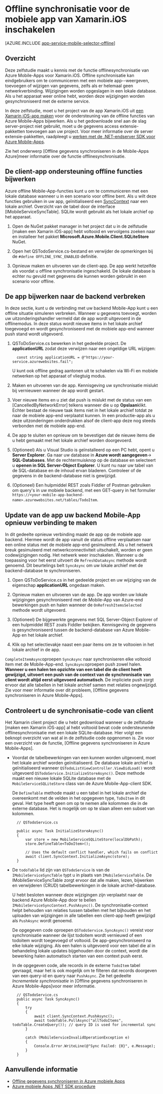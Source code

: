 <properties
    pageTitle="Offline synchroniseren inschakelen voor uw Azure Mobile-App (Xamarin iOS)"
    description="Informatie over het gebruik van App-Service Mobile-App naar offline gegevens in uw iOS-toepassing Xamarin cache en synchroniseren"
    documentationCenter="xamarin"
    authors="adrianhall"
    manager="dwrede"
    editor=""
    services="app-service\mobile"/>

<tags
    ms.service="app-service-mobile"
    ms.workload="mobile"
    ms.tgt_pltfrm="mobile-xamarin-ios"
    ms.devlang="dotnet"
    ms.topic="article"
    ms.date="10/01/2016"
    ms.author="adrianha"/>

# <a name="enable-offline-sync-for-your-xamarinios-mobile-app"></a>Offline synchronisatie voor de mobiele app van Xamarin.iOS inschakelen

[AZURE.INCLUDE [app-service-mobile-selector-offline](../../includes/app-service-mobile-selector-offline.md)]

## <a name="overview"></a>Overzicht

Deze zelfstudie maakt u kennis met de functie offlinesynchronisatie van Azure Mobile-Apps voor Xamarin.iOS. Offline synchronisatie kan eindgebruikers om te communiceren met een mobiele app--weergeven, toevoegen of wijzigen van gegevens, zelfs als er helemaal geen netwerkverbinding. Wijzigingen worden opgeslagen in een lokale database. Als u het apparaat weer online hebt, worden deze wijzigingen worden gesynchroniseerd met de externe service.

In deze zelfstudie, moet u het project van de app Xamarin.iOS uit [een Xamarin iOS-app maken] voor de ondersteuning van de offline functies van Azure Mobile-Apps bijwerken. Als u het gedownloade snel aan de slag server-project niet gebruikt, moet u de gegevens access extensie-pakketten toevoegen aan uw project. Voor meer informatie over de server extensie-pakketten, raadpleegt u [werken met de .NET-endserver SDK voor Azure Mobile-Apps](app-service-mobile-dotnet-backend-how-to-use-server-sdk.md).

Zie het onderwerp [Offline gegevens synchroniseren in de Mobile-Apps Azure]meer informatie over de functie offlinesynchronisatie.

## <a name="update-the-client-app-to-support-offline-features"></a>De client-app ondersteuning offline functies bijwerken

Azure offline Mobile-App-functies kunt u om te communiceren met een lokale database wanneer u in een scenario voor offline bent. Als u wilt deze functies gebruiken in uw app, geïnitialiseerd een [SyncContext] naar een lokale archief. Overzicht van de tabel door de interface [IMobileServiceSyncTable]. SQLite wordt gebruikt als het lokale archief op het apparaat.

1. Open de NuGet pakket manager in het project dat u in de zelfstudie [maken een Xamarin iOS-app] hebt voltooid en vervolgens zoeken naar en installeer het pakket **Microsoft.Azure.Mobile.Client.SQLiteStore** NuGet.

2. Open het QSTodoService.cs-bestand en verwijder de opmerkingen bij de `#define OFFLINE_SYNC_ENABLED` definitie.

3. Opnieuw maken en uitvoeren van de client-app. De app werkt hetzelfde als voordat u offline synchronisatie ingeschakeld. De lokale database is echter nu gevuld met gegevens die kunnen worden gebruikt in een scenario voor offline.

## <a name="update-sync"></a>De app bijwerken naar de backend verbreken

In deze sectie, kunt u de verbinding met uw backend Mobile-App kunt u een offline situatie simuleren verbreken. Wanneer u gegevens toevoegt, worden uw uitzonderingshandler vermeld dat de app wordt uitgevoerd in de offlinemodus. In deze status wordt nieuwe items in het lokale archief toegevoegd en wordt gesynchroniseerd met de mobiele app-end wanneer push stand wordt uitgevoerd.

1. QSToDoService.cs bewerken in het gedeelde project. De **applicationURL** zodat deze verwijzen naar een ongeldige URL wijzigen:

         const string applicationURL = @"https://your-service.azurewebsites.fail";

    U kunt ook offline gedrag aantonen uit te schakelen via Wi-Fi en mobiele netwerken op het apparaat of vliegtuig modus.

2. Maken en uitvoeren van de app. Kennisgeving uw synchronisatie mislukt bij vernieuwen wanneer de app wordt gestart.

3. Voer nieuwe items en u ziet dat push is mislukt met de status van een [CancelledByNetworkError] telkens wanneer die u op **Opslaan**klikt. Echter bestaat de nieuwe taak items niet in het lokale archief totdat ze naar de mobiele app-end verplaatst kunnen.  In een productie-app als u deze uitzonderingen onderdrukken alsof de client-app deze nog steeds verbonden met de mobiele app-end.

4. De app te sluiten en opnieuw om te bevestigen dat de nieuwe items die u hebt gemaakt met het lokale archief worden doorgevoerd.

5. (Optioneel) Als u Visual Studio is geïnstalleerd op een PC hebt, opent u **Server Explorer**. Ga naar uw database in **Azure wordt aangegeven**-> **SQL-Databases**. Met de rechtermuisknop op de database en selecteert u **openen in SQL Server-Object Explorer**. U kunt nu naar uw tabel van de SQL-database en de inhoud ervan bladeren. Controleer of de gegevens in de backend-database niet is gewijzigd.

6. (Optioneel) Een hulpmiddel REST zoals Fiddler of Postman gebruiken om query's in uw mobiele backend, met een GET-query in het formulier `https://<your-mobile-app-backend-name>.azurewebsites.net/tables/TodoItem`.

## <a name="update-online-app"></a>Update van de app uw backend Mobile-App opnieuw verbinding te maken

In dit gedeelte opnieuw verbinding maakt de app op de mobiele app backend. Hiermee wordt de app vanuit de status offline verplaatsen naar een online status met de mobiele app-end gesimuleerd.   Als u het netwerk breuk gesimuleerd met netwerkconnectiviteit uitschakelt, worden er geen codewijzigingen nodig.
Het netwerk weer inschakelen.  Wanneer u de toepassing voor het eerst uitvoert de `RefreshDataAsync` methode wordt genoemd. Dit beurtelings belt `SyncAsync` om uw lokale archief met de backend-database te synchroniseren.

1. Open QSToDoService.cs in het gedeelde project en uw wijziging van de eigenschap **applicationURL** ongedaan maken.

2. Opnieuw maken en uitvoeren van de app. De app worden uw lokale wijzigingen gesynchroniseerd met de Mobile-App van Azure-end bewerkingen push en halen wanneer de `OnRefreshItemsSelected` methode wordt uitgevoerd.

3. (Optioneel) De bijgewerkte gegevens met SQL Server-Object Explorer of een hulpmiddel REST zoals Fiddler bekijken. Kennisgeving de gegevens is gesynchroniseerd tussen de backend-database van Azure Mobile-App en het lokale archief.

4. Klik op het selectievakje naast een paar items om ze te voltooien in het lokale archief in de app.

  `CompleteItemAsync`oproepen `SyncAsync` naar synchroniseren elke voltooid item met de Mobile-App-end. `SyncAsync`oproepen push zowel halen.
  **Wanneer u een halen ten opzichte van een tabel die de client heeft gewijzigd, uitvoert een push van de context van de synchronisatie van client wordt altijd eerst uitgevoerd automatisch**. De impliciete push zorgt ervoor dat alle tabellen in het lokale archief samen met relaties ongewijzigd. Zie voor meer informatie over dit probleem, [Offline gegevens synchroniseren in Azure Mobile-Apps].

## <a name="review-the-client-sync-code"></a>Controleert u de synchronisatie-code van client

Het Xamarin client project die u hebt gedownload wanneer u de zelfstudie [maken een Xamarin iOS-app] al hebt voltooid bevat code ondersteunende offlinesynchronisatie met een lokale SQLite-database. Hier volgt een beknopt overzicht van wat al in de zelfstudie code opgenomen is. Zie voor een overzicht van de functie, [Offline gegevens synchroniseren in Azure Mobile-Apps].

* Voordat de tabelbewerkingen van een kunnen worden uitgevoerd, moet het lokale archief worden geïnitialiseerd. De database lokale archief is geïnitialiseerd wanneer `QSTodoListViewController.ViewDidLoad()` wordt uitgevoerd `QSTodoService.InitializeStoreAsync()`. Deze methode maakt een nieuwe lokale SQLite database met de `MobileServiceSQLiteStore` class van de Azure Mobile-App-client SDK.

    De `DefineTable` methode maakt u een tabel in het lokale archief die overeenkomt met de velden in het opgegeven type, `ToDoItem` in dit geval. Het type heeft geen om op te nemen alle kolommen die in de externe database. Het is mogelijk om op te slaan alleen een subset van kolommen.

        // QSTodoService.cs

        public async Task InitializeStoreAsync()
        {
            var store = new MobileServiceSQLiteStore(localDbPath);
            store.DefineTable<ToDoItem>();

            // Uses the default conflict handler, which fails on conflict
            await client.SyncContext.InitializeAsync(store);
        }


* De `todoTable` lid zijn van `QSTodoService` is van de `IMobileServiceSyncTable` typt u in plaats van `IMobileServiceTable`. De IMobileServiceSyncTable zorgt ervoor dat alle maken, lezen, bijwerken en verwijderen (CRUD) tabelbewerkingen in de lokale archief-database.

    U hebt besloten wanneer deze wijzigingen zijn verplaatst naar de backend Azure Mobile-App door te bellen `IMobileServiceSyncContext.PushAsync()`. De synchronisatie-context helpt behouden van relaties tussen tabellen met het bijhouden en het uploaden van wijzigingen in alle tabellen een client-app heeft gewijzigd als `PushAsync` wordt genoemd.

    De opgegeven code oproepen `QSTodoService.SyncAsync()` vereist voor synchronisatie wanneer de lijst todoitem wordt vernieuwd of een todoitem wordt toegevoegd of voltooid. De app-gesynchroniseerd na elke lokale wijziging. Als een halen is uitgevoerd voor een tabel die al in behandeling lokale updates bijgehouden door de context, wordt die bewerking halen automatisch starten van een context push eerst.

    In de opgegeven code, alle records in de externe `TodoItem` tabel gevraagd, maar het is ook mogelijk om te filteren dat records doorgeven van een query-id en query naar `PushAsync`. Zie het gedeelte *Incrementele synchronisatie* in [Offline gegevens synchroniseren in Azure Mobile-Apps]voor meer informatie.

        // QSTodoService.cs
        public async Task SyncAsync()
        {
            try
            {
                await client.SyncContext.PushAsync();
                await todoTable.PullAsync("allTodoItems", todoTable.CreateQuery()); // query ID is used for incremental sync
            }

            catch (MobileServiceInvalidOperationException e)
            {
                Console.Error.WriteLine(@"Sync Failed: {0}", e.Message);
            }
        }


## <a name="additional-resources"></a>Aanvullende informatie

* [Offline gegevens synchroniseren in Azure mobiele Apps]
* [Azure mobiele Apps .NET SDK procedure][8]

<!-- Images -->

<!-- URLs. -->
[Een Xamarin iOS-app maken]: app-service-mobile-xamarin-ios-get-started.md
[Offline gegevens synchroniseren in Azure mobiele Apps]: app-service-mobile-offline-data-sync.md
[SyncContext]: https://msdn.microsoft.com/library/azure/microsoft.windowsazure.mobileservices.mobileserviceclient.synccontext(v=azure.10).aspx
[8]: app-service-mobile-dotnet-how-to-use-client-library.md